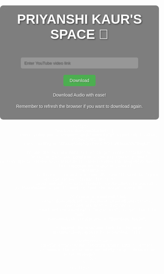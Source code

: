 <html lang="en">
<head>
    <meta charset="UTF-8">
    <meta name="viewport" content="width=device-width, initial-scale=1.0">
    <title>PRIYANSHI KAUR'S SPACE 🚀</title>
    <style>
        body {
            background-image: url("https://i.imgur.com/PeB3ZTU.jpeg");
            background-size: cover;
            background-repeat: no-repeat;
            font-family: sans-serif;
            color: white;
            text-align: center;
            padding: 0;
            margin: 0;
            background-attachment: fixed;
            display: flex;
            flex-direction: column;
            align-items: center;
            justify-content: center;
            min-height: 100vh;
        }
        h1 {
            margin-top: 0;
            font-size: 3em;
            text-shadow: 2px 2px 4px rgba(0, 0, 0, 0.5);
        }
        input[type="text"] {
            width: 80%;
            padding: 10px;
            margin: 20px auto;
            border: none;
            border-radius: 5px;
            background-color: rgba(255, 255, 255, 0.2);
            color: white;
            text-shadow: 1px 1px 2px rgba(0, 0, 0, 0.5);
        }
        button {
            padding: 10px 20px;
            border: none;
            border-radius: 5px;
            background-color: #4CAF50;
            color: white;
            font-size: 1em;
            cursor: pointer;
            text-shadow: 1px 1px 2px rgba(0, 0, 0, 0.5);
        }
        p {
            margin-top: 20px;
            text-shadow: 1px 1px 2px rgba(0, 0, 0, 0.5);
        }
        .container {
            background-color: rgba(0, 0, 0, 0.5);
            padding: 20px;
            border-radius: 10px;
            backdrop-filter: blur(10px);
        }
    </style>
</head>
<body>
    <div class="container">
        <h1>PRIYANSHI KAUR'S SPACE 🚀</h1>
        <input type="text" id="videoLink" placeholder="Enter YouTube video link">
        <button onclick="downloadAudio()">Download</button>
        <p>Download Audio with ease!</p>
        <p>Remember to refresh the browser if you want to download again.</p>
    </div>

    <script>
        function downloadAudio() {
            const videoLink = document.getElementById("videoLink").value;
            // Your API key
            const apiKey = "AIzaSyB3BpB0pcTyvp27K2lLWVdd4aCOKID6gRU";

            // Use the YouTube Data API v3 to get video information
            fetch(`https://www.googleapis.com/youtube/v3/videos?part=snippet%2Csnippet%2CcontentDetails&id=${videoLink}&key=${apiKey}`)
                .then(response => response.json())
                .then(data => {
                    // Extract the audio stream URL (you'll need to figure out the correct format for this)
                    const audioUrl = data.items[0].contentDetails.audioUrl; // Placeholder - you'll need to find the actual audio URL

                    // Create a download link
                    const downloadLink = document.createElement("a");
                    downloadLink.href = audioUrl;
                    downloadLink.download = "audio.mp3"; // Set the file name
                    downloadLink.textContent = "Download Audio";

                    // Append the download link to the page
                    document.body.appendChild(downloadLink);
                })
                .catch(error => {
                    console.error("Error fetching video data:", error);
                    // Handle the error appropriately (e.g., display an error message)
                });
        }
    </script>
</body>
</html>
